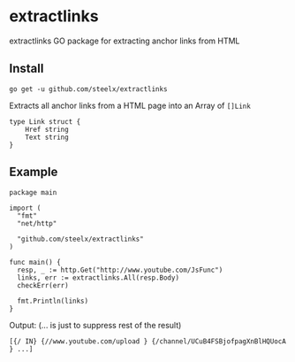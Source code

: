 # extractlinks
extractlinks GO package for extracting anchor links from HTML


## Install
`go get -u github.com/steelx/extractlinks`


Extracts all anchor links from a HTML page into an Array of `[]Link`
```
type Link struct {
	Href string
	Text string
}
```


## Example

```
package main

import (
  "fmt"
  "net/http"
  
  "github.com/steelx/extractlinks"
)

func main() {
  resp, _ := http.Get("http://www.youtube.com/JsFunc")
  links, err := extractlinks.All(resp.Body)
  checkErr(err)
  
  fmt.Println(links)
}

```

Output: (... is just to suppress rest of the result)

   `[{/ IN} {//www.youtube.com/upload } {/channel/UCuB4FSBjofpagXnBlHQUocA } ...]`
